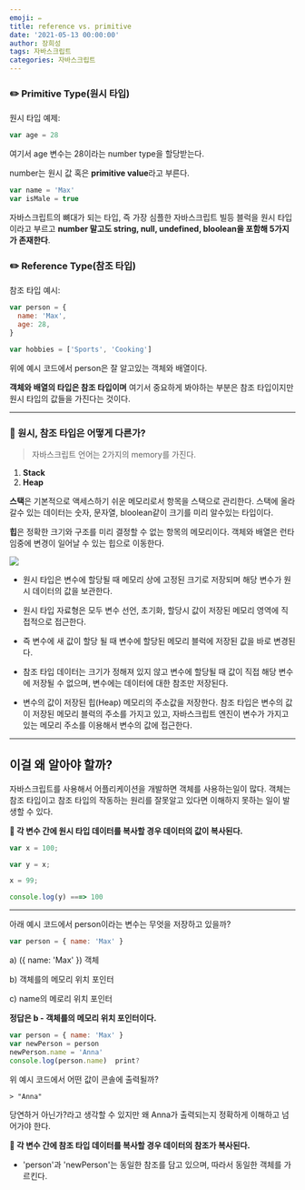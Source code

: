 ```yaml
---
emoji: ✏️
title: reference vs. primitive
date: '2021-05-13 00:00:00'
author: 장희성
tags: 자바스크립트
categories: 자바스크립트
---
```



### ✏️ Primitive Type(원시 타입) 

원시 타입 예제:

```javascript
var age = 28
```
여기서 age 변수는 28이라는 number type을 할당받는다.

number는 원시 값 혹은 **primitive value**라고 부른다.

```javascript
var name = 'Max' 
var isMale = true
```

자바스크립트의 뼈대가 되는 타입, 즉 가장 심플한 자바스크립트 빌등 블럭을 원시 타입이라고 부르고 **number 말고도 string, null, undefined, bloolean을 포함해 5가지가 존재한다**. 

### ✏️ Reference Type(참조 타입) 

참조 타입 예시:

```javascript
var person = {
  name: 'Max',
  age: 28,
}

var hobbies = ['Sports', 'Cooking']

```
위에 예시 코드에서 person은 잘 알고있는 객체와 배열이다.

**객체와 배열의 타입은 참조 타입이며** 여기서 중요하게 봐야하는 부분은 참조 타입이지만 원시 타입의 값들을 가진다는 것이다. 


<hr/>

### 🤔 원시, 참조 타입은 어떻게 다른가?

> 자바스크립트 언어는 2가지의 memory를 가진다.
1. **Stack**
2. **Heap**

**스택**은 기본적으로 액세스하기 쉬운 메모리로서 항목을 스택으로 관리한다. 스택에 올라갈수 있는 데이터는 숫자, 문자열, bloolean같이  크기를 미리 알수있는 타입이다.


**힙**은 정확한 크기와 구조를 미리 결정할 수 없는 항목의 메모리이다. 객체와 배열은 런타임중에 변경이 일어날 수 있는 힙으로 이동한다.

![](https://images.velog.io/images/heesungj7/post/9d96dfcd-49a3-43e2-9d4b-bbb7786eff0b/ref-type-pointer.png)

- 원시 타입은 변수에 할당될 때 메모리 상에 고정된 크기로 저장되며 해당 변수가 원시 데이터의 값을 보관한다. 
- 원시 타입 자료형은 모두 변수 선언, 초기화, 할당시 값이 저장된 메모리 영역에 직접적으로 접근한다.
- 즉 변수에 새 값이 할당 될 때 변수에 할당된 메모리 블럭에 저장된 값을 바로 변경된다.


- 참조 타입 데이터는 크기가 정해져 있지 않고 변수에 할당될 때 값이 직접 해당 변수에 저장될 수 없으며, 변수에는 데이터에 대한 참조만 저장된다. 
- 변수의 값이 저장된 힙(Heap) 메모리의 주소값을 저장한다. 참조 타입은 변수의 값이 저장된 메모리 블럭의 주소를 가지고 있고, 자바스크립트 엔진이 변수가 가지고 있는 메모리 주소를 이용해서 변수의 값에 접근한다.

<hr/>

## 이걸 왜 알아야 할까?

자바스크립트를 사용해서 어플리케이션을 개발하면 객체를 사용하는일이 많다. 객체는 참조 타입이고 참조 타입의 작동하는 원리를 잘못알고 있다면 이해하지 못하는 일이 발생할 수 있다.

**📌 각 변수 간에 원시 타입 데이터를 복사할 경우 데이터의 값이 복사된다.**

```javascript
var x = 100;

var y = x;

x = 99;

console.log(y) ===> 100

```
<hr/>

아래 예시 코드에서 person이라는 변수는 무엇을 저장하고 있을까?

```javascript
var person = { name: 'Max' }
```

a)  ({ name: 'Max' }) 객체

b) 객체를의 메모리 위치 포인터

c) name의 메로리 위치 포인터


**정답은 b - 객체를의 메모리 위치 포인터이다.**

```javascript
var person = { name: 'Max' }
var newPerson = person
newPerson.name = 'Anna'
console.log(person.name)  print?
```
위 예시 코드에서 어떤 값이 콘솔에 출력될까?

```javascipt
> "Anna"
```
당연하거 아닌가?라고 생각할 수 있지만 왜 Anna가 출력되는지 정확하게 이해하고 넘어가야 한다.

**📌 각 변수 간에 참조 타입 데이터를 복사할 경우 데이터의 참조가 복사된다.**
- 'person'과 'newPerson'는 동일한 참조를 담고 있으며, 따라서 동일한 객체를 가르킨다.







```toc

```

